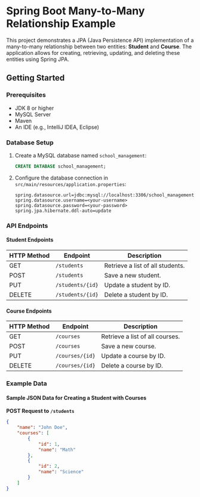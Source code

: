# Spring Boot Many-to-Many Relationship Example

This project demonstrates a JPA (Java Persistence API) implementation of a many-to-many relationship between two entities: **Student** and **Course**. The application allows for creating, retrieving, updating, and deleting these entities using Spring JPA.

## Getting Started

### Prerequisites

- JDK 8 or higher
- MySQL Server
- Maven
- An IDE (e.g., IntelliJ IDEA, Eclipse)

### Database Setup

1. Create a MySQL database named `school_management`:
    ```sql
    CREATE DATABASE school_management;
    ```

2. Configure the database connection in `src/main/resources/application.properties`:
    ```properties
    spring.datasource.url=jdbc:mysql://localhost:3306/school_management
    spring.datasource.username=<your-username>
    spring.datasource.password=<your-password>
    spring.jpa.hibernate.ddl-auto=update
    ```

### API Endpoints

#### Student Endpoints

| HTTP Method | Endpoint        | Description                     |
|-------------|-----------------|---------------------------------|
| GET         | `/students`     | Retrieve a list of all students.|
| POST        | `/students`     | Save a new student.             |
| PUT         | `/students/{id}`| Update a student by ID.         |
| DELETE      | `/students/{id}`| Delete a student by ID.         |

#### Course Endpoints

| HTTP Method | Endpoint        | Description                     |
|------------|-----------------|---------------------------------|
| GET        | `/courses`      | Retrieve a list of all courses. |
| POST       | `/courses`      | Save a new course.              |
| PUT        | `/courses/{id}` | Update a course by ID.          |
| DELETE     | `/courses/{id}` | Delete a course by ID.          |

### Example Data

#### Sample JSON Data for Creating a Student with Courses

**POST Request to `/students`**

```json
{
    "name": "John Doe",
    "courses": [
        {
            "id": 1,
            "name": "Math"
        },
        {
            "id": 2,
            "name": "Science"
        }
    ]
}
